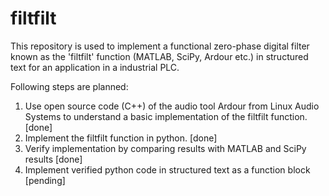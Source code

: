 # filtfilt

This repository is used to implement a functional zero-phase digital filter known as the 'filtfilt' function (MATLAB, SciPy, Ardour etc.) in structured text for an application in a industrial PLC.

Following steps are planned:
1) Use open source code (C++) of the audio tool Ardour from Linux Audio Systems to understand a basic implementation of the filtfilt function. [done]
2) Implement the filtfilt function in python. [done]
3) Verify implementation by comparing results with MATLAB and SciPy results [done]
4) Implement verified python code in structured text as a function block [pending]

